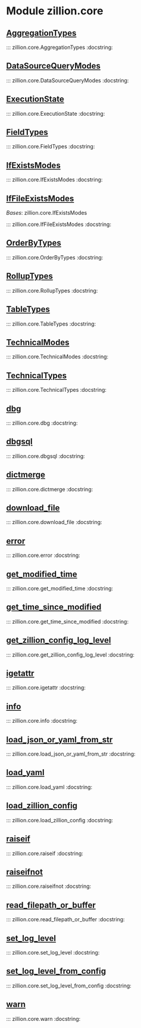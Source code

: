 [//]: # (This is an auto-generated file. Do not edit)
# Module zillion.core


## [AggregationTypes](https://github.com/totalhack/zillion/blob/master/zillion/core.py#L160-L169)

::: zillion.core.AggregationTypes
    :docstring:
    


## [DataSourceQueryModes](https://github.com/totalhack/zillion/blob/master/zillion/core.py#L221-L225)

::: zillion.core.DataSourceQueryModes
    :docstring:
    


## [ExecutionState](https://github.com/totalhack/zillion/blob/master/zillion/core.py#L228-L233)

::: zillion.core.ExecutionState
    :docstring:
    


## [FieldTypes](https://github.com/totalhack/zillion/blob/master/zillion/core.py#L146-L150)

::: zillion.core.FieldTypes
    :docstring:
    


## [IfExistsModes](https://github.com/totalhack/zillion/blob/master/zillion/core.py#L236-L246)

::: zillion.core.IfExistsModes
    :docstring:
    


## [IfFileExistsModes](https://github.com/totalhack/zillion/blob/master/zillion/core.py#L249-L256)

*Bases*: zillion.core.IfExistsModes

::: zillion.core.IfFileExistsModes
    :docstring:
    


## [OrderByTypes](https://github.com/totalhack/zillion/blob/master/zillion/core.py#L214-L218)

::: zillion.core.OrderByTypes
    :docstring:
    


## [RollupTypes](https://github.com/totalhack/zillion/blob/master/zillion/core.py#L207-L211)

::: zillion.core.RollupTypes
    :docstring:
    


## [TableTypes](https://github.com/totalhack/zillion/blob/master/zillion/core.py#L153-L157)

::: zillion.core.TableTypes
    :docstring:
    


## [TechnicalModes](https://github.com/totalhack/zillion/blob/master/zillion/core.py#L192-L204)

::: zillion.core.TechnicalModes
    :docstring:
    


## [TechnicalTypes](https://github.com/totalhack/zillion/blob/master/zillion/core.py#L172-L189)

::: zillion.core.TechnicalTypes
    :docstring:
    


## [dbg](https://github.com/totalhack/zillion/blob/master/zillion/core.py#L483-L487)

::: zillion.core.dbg
    :docstring:


## [dbgsql](https://github.com/totalhack/zillion/blob/master/zillion/core.py#L490-L494)

::: zillion.core.dbgsql
    :docstring:


## [dictmerge](https://github.com/totalhack/zillion/blob/master/zillion/core.py#L370-L397)

::: zillion.core.dictmerge
    :docstring:


## [download_file](https://github.com/totalhack/zillion/blob/master/zillion/core.py#L300-L310)

::: zillion.core.download_file
    :docstring:


## [error](https://github.com/totalhack/zillion/blob/master/zillion/core.py#L511-L515)

::: zillion.core.error
    :docstring:


## [get_modified_time](https://github.com/totalhack/zillion/blob/master/zillion/core.py#L313-L315)

::: zillion.core.get_modified_time
    :docstring:


## [get_time_since_modified](https://github.com/totalhack/zillion/blob/master/zillion/core.py#L318-L320)

::: zillion.core.get_time_since_modified
    :docstring:


## [get_zillion_config_log_level](https://github.com/totalhack/zillion/blob/master/zillion/core.py#L453-L454)

::: zillion.core.get_zillion_config_log_level
    :docstring:


## [igetattr](https://github.com/totalhack/zillion/blob/master/zillion/core.py#L274-L281)

::: zillion.core.igetattr
    :docstring:


## [info](https://github.com/totalhack/zillion/blob/master/zillion/core.py#L497-L501)

::: zillion.core.info
    :docstring:


## [load_json_or_yaml_from_str](https://github.com/totalhack/zillion/blob/master/zillion/core.py#L330-L367)

::: zillion.core.load_json_or_yaml_from_str
    :docstring:


## [load_yaml](https://github.com/totalhack/zillion/blob/master/zillion/core.py#L323-L327)

::: zillion.core.load_yaml
    :docstring:


## [load_zillion_config](https://github.com/totalhack/zillion/blob/master/zillion/core.py#L400-L447)

::: zillion.core.load_zillion_config
    :docstring:


## [raiseif](https://github.com/totalhack/zillion/blob/master/zillion/core.py#L262-L265)

::: zillion.core.raiseif
    :docstring:


## [raiseifnot](https://github.com/totalhack/zillion/blob/master/zillion/core.py#L268-L271)

::: zillion.core.raiseifnot
    :docstring:


## [read_filepath_or_buffer](https://github.com/totalhack/zillion/blob/master/zillion/core.py#L284-L297)

::: zillion.core.read_filepath_or_buffer
    :docstring:


## [set_log_level](https://github.com/totalhack/zillion/blob/master/zillion/core.py#L477-L480)

::: zillion.core.set_log_level
    :docstring:


## [set_log_level_from_config](https://github.com/totalhack/zillion/blob/master/zillion/core.py#L460-L471)

::: zillion.core.set_log_level_from_config
    :docstring:


## [warn](https://github.com/totalhack/zillion/blob/master/zillion/core.py#L504-L508)

::: zillion.core.warn
    :docstring:

